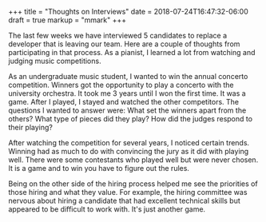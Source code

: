 +++
title = "Thoughts on Interviews"
date = 2018-07-24T16:47:32-06:00
draft = true
markup = "mmark"
+++

The last few weeks we have interviewed 5 candidates to replace a developer that is leaving our team. Here are a couple of thoughts from participating in that process. As a pianist, I learned a lot from watching and judging music competitions.

As an undergraduate music student, I wanted to win the annual concerto competition. Winners got the opportunity to play a concerto with the university orchestra. It took me 3 years until I won the first time. It was a game. After I played, I stayed and watched the other competitors. The questions I wanted to answer were: What set the winners apart from the others? What type of pieces did they play? How did the judges respond to their playing?

After watching the competition for several years, I noticed certain trends. Winning had as much to do with convincing the jury as it did with playing well. There were some contestants who played well but were never chosen. It is a game and to win you have to figure out the rules.

Being on the other side of the hiring process helped me see the priorities of those hiring and what they value. For example, the hiring committee was nervous about hiring a candidate that had excellent technical skills but appeared to be difficult to work with.
It's just another game.